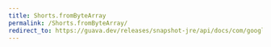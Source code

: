 ```yaml
---
title: Shorts.fromByteArray
permalink: /Shorts.fromByteArray/
redirect_to: https://guava.dev/releases/snapshot-jre/api/docs/com/google/common/primitives/Shorts.html#fromByteArray-byte:A-
---
```

